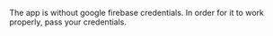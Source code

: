 The app is without google firebase credentials. In order for it to work properly, pass your credentials.
